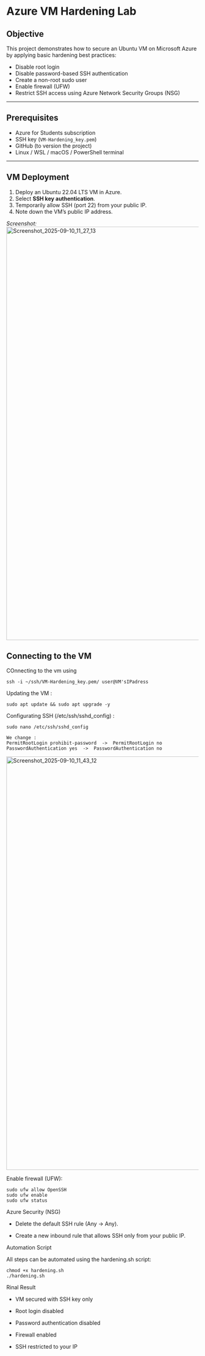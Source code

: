 # Azure VM Hardening Lab

## Objective
This project demonstrates how to secure an Ubuntu VM on Microsoft Azure by applying basic hardening best practices:
- Disable root login
- Disable password-based SSH authentication
- Create a non-root sudo user
- Enable firewall (UFW)
- Restrict SSH access using Azure Network Security Groups (NSG)

---

## Prerequisites
- Azure for Students subscription
- SSH key (`VM-Hardening_key.pem`)
- GitHub (to version the project)
- Linux / WSL / macOS / PowerShell terminal

---

## VM Deployment
1. Deploy an Ubuntu 22.04 LTS VM in Azure.  
2. Select **SSH key authentication**.  
3. Temporarily allow SSH (port 22) from your public IP.  
4. Note down the VM’s public IP address.  

_Screenshot:_  
<img width="1920" height="1080" alt="Screenshot_2025-09-10_11_27_13" src="https://github.com/user-attachments/assets/a9509812-a795-4240-81d9-cb29fc0c1045" />


## Connecting to the VM
COnnecting to the vm using 
```
ssh -i ~/ssh/VM-Hardening_key.pem/ user@VM'sIPadress
```

Updating the VM :
```
sudo apt update && sudo apt upgrade -y
```


Configurating SSH (/etc/ssh/sshd_config) :
```
sudo nano /etc/ssh/sshd_config

We change :
PermitRootLogin prohibit-password  ->  PermitRootLogin no
PasswordAuthentication yes  ->  PasswordAuthentication no
```
<img width="1920" height="1080" alt="Screenshot_2025-09-10_11_43_12" src="https://github.com/user-attachments/assets/de4d389e-cd18-4ad8-9de5-e23f8d76e550" />

Enable firewall (UFW):
```
sudo ufw allow OpenSSH
sudo ufw enable
sudo ufw status
```


Azure Security (NSG)

- Delete the default SSH rule (Any → Any).

- Create a new inbound rule that allows SSH only from your public IP.

Automation Script

All steps can be automated using the hardening.sh script:
```
chmod +x hardening.sh
./hardening.sh
```

Rinal Result

- VM secured with SSH key only

- Root login disabled

- Password authentication disabled

- Firewall enabled

- SSH restricted to your IP

